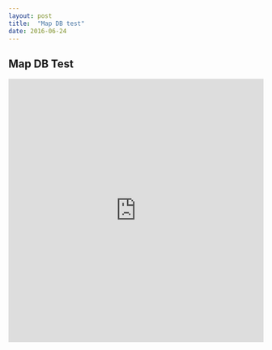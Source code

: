 ```yaml
---
layout: post
title:  "Map DB test"
date: 2016-06-24
---
```


<h2>Map DB Test</h2>

<iframe width="100%" height="520" frameborder="0" src="https://daniele89ct.cartodb.com/viz/b61ec522-39ea-11e6-898a-0e787de82d45/embed_map" allowfullscreen webkitallowfullscreen mozallowfullscreen oallowfullscreen msallowfullscreen></iframe>

